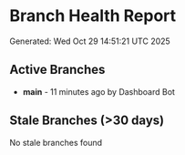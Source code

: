 # Branch Health Report
Generated: Wed Oct 29 14:51:21 UTC 2025

## Active Branches
- **main** - 11 minutes ago by Dashboard Bot

## Stale Branches (>30 days)
No stale branches found

